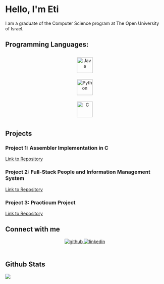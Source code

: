 # Hello, I'm Eti

I am a graduate of the Computer Science program at The Open University of Israel.

## Programming Languages:

<div align="center">

<a href="https://www.java.com/" target="_blank"><img style="margin: 10px" src="https://profilinator.rishav.dev/skills-assets/java-original-wordmark.svg" alt="Java" height="50" /></a>  
<a href="https://www.python.org/" target="_blank"><img style="margin: 10px" src="https://profilinator.rishav.dev/skills-assets/python-original.svg" alt="Python" height="50" /></a>  
<a href="https://www.cprogramming.com/" target="_blank"><img style="margin: 10px" src="https://profilinator.rishav.dev/skills-assets/c-original.svg" alt="C" height="50" /></a>  
</div>

## Projects

### Project 1: Assembler Implementation in C
[Link to Repository](#)

### Project 2: Full-Stack People and Information Management System
[Link to Repository](#)

### Project 3: Practicum Project
[Link to Repository](#)

## Connect with me
<div align="center">
<a href="https://github.com/EtiGotliv" target="_blank">
<img src=https://img.shields.io/badge/github-%2324292e.svg?&style=for-the-badge&logo=github&logoColor=white alt=github style="margin-bottom: 5px;" />
</a>
<a href="https://linkedin.com/in/etigotliv" target="_blank">
<img src=https://img.shields.io/badge/linkedin-%231E77B5.svg?&style=for-the-badge&logo=linkedin&logoColor=white alt=linkedin style="margin-bottom: 5px;" />
</a>
</div>

<br/>


## Github Stats
<img src="https://github-readme-stats.vercel.app/api/top-langs/?username=EtiGotliv&hide_border=true" align="center" />
<br/>
